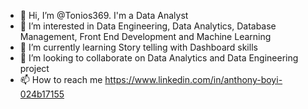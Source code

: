 - 👋 Hi, I’m @Tonios369. I'm a Data Analyst
- 👀 I’m interested in Data Engineering, Data Analytics, Database Management, Front End Development and Machine Learning
- 🌱 I’m currently learning Story telling with Dashboard skills
- 💞️ I’m looking to collaborate on Data Analytics and Data Engineering project
- 📫 How to reach me https://www.linkedin.com/in/anthony-boyi-024b17155
